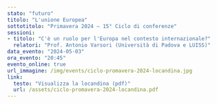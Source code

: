 ```yaml
---
stato: "futuro"
titolo: "L'unione Europea"
sottotitolo: "Primavera 2024 — 15° Ciclo di conferenze"
sessioni:
- titolo: "C'è un ruolo per l'Europa nel contesto internazionale?"
  relatori: "Prof. Antonio Varsori (Università di Padova e LUISS)"
data_evento: "2024-05-03"
ora_evento: "20:45"
evento_online: true
url_immagine: /img/events/ciclo-promavera-2024-locandina.jpg
link:
  testo: "Visualizza la locandina (pdf)"
  url: /assets/ciclo-promavera-2024-locandina.pdf
---
```

